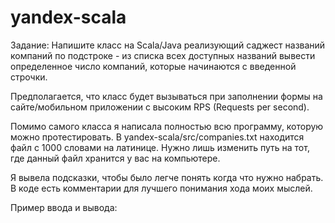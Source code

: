 # yandex-scala

Задание: 
Напишите класс на Scala/Java реализующий саджест названий компаний по подстроке - из списка всех доступных названий вывести определенное число компаний, которые начинаются с введенной строчки.

Предполагается, что класс будет вызываться при заполнении формы на сайте/мобильном приложении с высоким RPS (Requests per second).

Помимо самого класса я написала полностью всю программу, которую можно протестировать. В yandex-scala/src/companies.txt находится файл с 1000 словами на латинице. Нужно лишь изменить путь на тот, где данный файл хранится у вас на компьютере.

Я вывела подсказки, чтобы было легче понять когда что нужно набрать. В коде есть комментарии для лучшего понимания хода моих мыслей.

Пример ввода и вывода:
![]()
